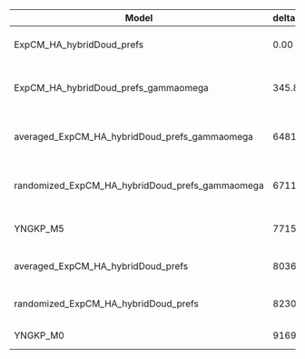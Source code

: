 | Model                                           | deltaAIC | LogLikelihood | nParams | ParamValues                                               |
|-------------------------------------------------|----------|---------------|---------|-----------------------------------------------------------|
| ExpCM_HA_hybridDoud_prefs                       | 0.00     | -53905.49     | 6       | beta=1.55, kappa=3.53, omega=0.25                         |
| ExpCM_HA_hybridDoud_prefs_gammaomega            | 345.86   | -54077.42     | 7       | alpha_omega=3.03, beta=1.55, beta_omega=10.00, kappa=3.63 |
| averaged_ExpCM_HA_hybridDoud_prefs_gammaomega   | 6481.46  | -57145.22     | 7       | alpha_omega=1.14, beta=1.46, beta_omega=10.00, kappa=3.26 |
| randomized_ExpCM_HA_hybridDoud_prefs_gammaomega | 6711.82  | -57260.40     | 7       | alpha_omega=1.15, beta=0.08, beta_omega=10.00, kappa=3.30 |
| YNGKP_M5                                        | 7715.16  | -57757.07     | 12      | alpha_omega=1.12, beta_omega=10.00, kappa=3.00            |
| averaged_ExpCM_HA_hybridDoud_prefs              | 8036.84  | -57923.91     | 6       | beta=1.27, kappa=3.14, omega=0.12                         |
| randomized_ExpCM_HA_hybridDoud_prefs            | 8230.38  | -58020.68     | 6       | beta=0.05, kappa=3.15, omega=0.12                         |
| YNGKP_M0                                        | 9169.58  | -58485.28     | 11      | kappa=2.84, omega=0.10                                    |